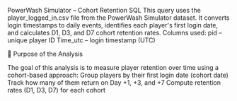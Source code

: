PowerWash Simulator – Cohort Retention SQL
This query uses the player_logged_in.csv file from the PowerWash Simulator dataset.
It converts login timestamps to daily events, identifies each player's first login date, and calculates D1, D3, and D7 cohort retention rates.
Columns used:
pid – unique player ID
Time_utc – login timestamp (UTC)

🎯 Purpose of the Analysis  

The goal of this analysis is to measure player retention over time using a cohort-based approach:
Group players by their first login date (cohort date)
Track how many of them return on Day +1, +3, and +7
Compute retention rates (D1, D3, D7) for each cohort
